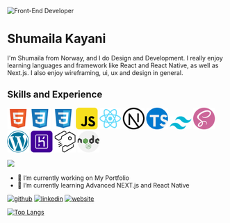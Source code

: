 ![Front-End Developer](https://media-exp2.licdn.com/dms/image/C4E16AQFJlJ-ktdOLVA/profile-displaybackgroundimage-shrink_350_1400/0/1623403757295?e=1660780800&v=beta&t=-hVabECmwaU70TzZlc5GeA4fmprYLLWPkz7BKB7qf-g)

# Shumaila Kayani
I'm Shumaila from Norway, and I do Design and Development. I really enjoy learning languages and framework like React and React Native, as well as Next.js.
I also enjoy wireframing, ui, ux and design in general.
 

## Skills and Experience

<img src="https://github.com/Shumailakayani06/shumailakayani06/blob/main/file_type_html_icon_130541.png" width="50" /><img src="https://github.com/Shumailakayani06/shumailakayani06/blob/main/file_type_css_icon_130661.png" width="50" />
<img src="https://github.com/Shumailakayani06/shumailakayani06/blob/main/file_type_css_icon_130661.png" width="50" />
<img src="https://github.com/Shumailakayani06/shumailakayani06/blob/main/javascript_icon_130900.png" width="50" />
<img src="https://github.com/Shumailakayani06/shumailakayani06/blob/main/react_original_logo_icon_146374.png" width="50" />
<img src="https://github.com/Shumailakayani06/shumailakayani06/blob/main/nextjs_icon_213852.png" width="50" />
<img src="https://github.com/Shumailakayani06/shumailakayani06/blob/main/typescript.png" width="50" />
<img src="https://github.com/Shumailakayani06/shumailakayani06/blob/main/tailwind-css.png" width="50" />
<img src="https://github.com/Shumailakayani06/shumailakayani06/blob/main/sass.png" width="50" />
<img src="https://github.com/Shumailakayani06/shumailakayani06/blob/main/wordpress_logo_icon_167953.png" width="50" />
<img src="https://github.com/Shumailakayani06/shumailakayani06/blob/main/heroku_icon_130912.png" width="50" />
<img src="https://github.com/Shumailakayani06/shumailakayani06/blob/main/strapi_logo_icon_144838.png" width="50" />
<img src="https://github.com/Shumailakayani06/shumailakayani06/blob/main/nodejs.png" width="50" />


<img src="https://github.com/Shumailakayani06/shumailakayani06/blob/main/Pastel%20Green%20New%20Video%20Blog%20Instagram%20Post.gif" width="800" />



 - 🔭 I’m currently working on My Portfolio 
- 🌱 I’m currently learning Advanced NEXT.js and React Native



[<img src='https://cdn.jsdelivr.net/npm/simple-icons@3.0.1/icons/github.svg' alt='github' height='40'>](https://github.com/https://github.com/Shumailakayani06)  [<img src='https://cdn.jsdelivr.net/npm/simple-icons@3.0.1/icons/linkedin.svg' alt='linkedin' height='40'>](https://www.linkedin.com/in/https://www.linkedin.com/in/shumaila-kayani-556aa717a//)  [<img src='https://cdn.jsdelivr.net/npm/simple-icons@3.0.1/icons/icloud.svg' alt='website' height='40'>](https://portfolio-sk-navy.vercel.app/)  


 
 [![Top Langs](https://github-readme-stats.vercel.app/api/top-langs/?username=shumailakayani06&layout=compact)](https://github.com/shumaila/github-readme-stats)
 
 

 


